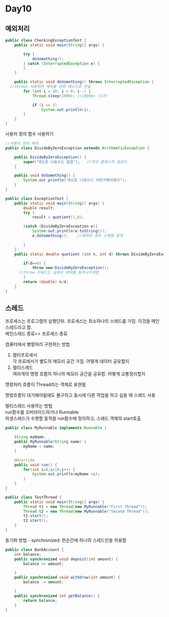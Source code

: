 # Day10

## 예외처리

~~~java
public class CheckingExceptionTest {
	public static void main(String[] args) {

		try {
			doSomething();
		} catch (InterruptedException e) {
		}
	}

	public static void doSomething() throws InterruptedException {
  //throws 사용하면 예외를 상위 메소드로 전달
		for (int i = 10; i > 0; i--) {
			Thread.sleep(1000); //1000ms (1초)

			if (i == 3)
				System.out.println(i);
		}
	}
}
~~~

사용자 정의 함수 사용하기
~~~java
//사용자 정의 예외
public class DivideByZeroException extends ArithmeticException {

	public DivideByZeroException() {
		super("0으로 나눌수는 없음");	//부모 클래스의 생성자
	}

	public void doSomething() {
		System.out.println("0으로 나눴으니 이런거해야겠다");
	}
}

public class ExceptionTest {
	public static void main(String[] args) {
		double result;
		try {
			result = quotient(1,0);

		}catch (DivideByZeroException e){
			System.out.println(e.toString());
			e.doSomething();	//예외의 경우 수행할 동작

		}
	}
	public static double quotient (int n, int d) throws DivideByZeroException{

		if(d==0) {
			throw new DivideByZeroException();
      //throw 키워드는 실제로 예외를 동작시키게함
		}
		return (double) n/d;
	}
}
~~~

## 스레드
프로세스는 프로그램의 실행단위. 프로세스는 최소하나의 스레드를 가짐. 이것을 메인 스레드라고 함.<br> 메인스레드 종료=> 프로세스 종료

컴퓨터에서 병렬처리 구현하는 방법
1. 멀티프로세서   
각 프로레서가 별도의 메모리 공간 가짐. 어떻게 데이터 공유할지
2. 멀티스레드<br>
여러개의 명령 흐름이 하나의 메모리 공간을 공유함. 어떻게 교통정리할지

명령처리 흐름이 Thread라는 객체로 표현됨

명령흐름이 대기해야됨에도 불구하고 동시에 다른 작업을 하고 싶을 때 스레드 사용

멀티스레드 사용하는 방법<br>
run함수를 오버라이드하거나
Runnable<br>
 파생스레드가 수행할 동작을 run함수에 정의하고, 스레드 객체의 start호출

~~~java
public class MyRunnable implements Runnable {

	String myName;
	public MyRunnable(String name) {
		myName = name;
	}

	@Override
	public void run() {
		for(int i=0;i<10;i++) {
			System.out.println(myName +i);
		}
	}
}

public class TestThread {
	public static void main(String[] args) {
		Thread t1 = new Thread(new MyRunnable("First Thread"));
		Thread t2 = new Thread(new MyRunnable("Second Thread"));
		t1.start();
		t2.start();
	}
}
~~~

동기화 방법 - synchronized: 한순간에 하나의 스레드만을 허용함
~~~java
public class BankAccount {
	int balance;
	public synchronized void deposit(int amount) {
		balance += amount;

	}
	public synchronized void withdraw(int amount) {
		balance -= amount;

	}
	public synchronized int getBalance() {
		return balance;
	}
}
~~~
